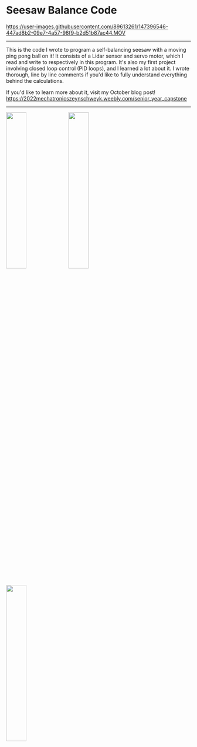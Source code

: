 # Seesaw Balance Code

https://user-images.githubusercontent.com/89613261/147396546-447ad8b2-09e7-4a57-98f9-b2d51b87ac44.MOV

---

This is the code I wrote to program a self-balancing seesaw with a moving ping pong ball on it! It consists of a Lidar sensor and servo motor, which I read and write to respectively in this program. It's also my first project involving closed loop control (PID loops), and I learned a lot about it.
I wrote thorough, line by line comments if you'd like to fully understand everything behind the calculations.

If you'd like to learn more about it, visit my October blog post!
https://2022mechatronicszeynschweyk.weebly.com/senior_year_capstone

---

<p float="left">
  <img src="https://user-images.githubusercontent.com/89613261/147396477-a4492092-7292-443d-9a88-0abf9cfe3362.jpg" width="33%" />
  <img src="https://user-images.githubusercontent.com/89613261/147396494-303dd062-a318-482a-a259-b3852426d2a0.jpg" width="33%" />
  <img src="https://user-images.githubusercontent.com/89613261/147396785-aa879218-e9b6-4aeb-9f9c-8104507aa3c3.jpg" width="33%" />
</p>


